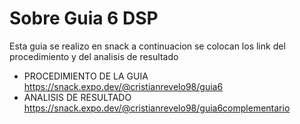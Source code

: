 # Sobre Guia 6 DSP
Esta guia se realizo en snack a continuacion se colocan los link del procedimiento y del analisis de resultado

* PROCEDIMIENTO DE LA GUIA
https://snack.expo.dev/@cristianrevelo98/guia6
* ANALISIS DE RESULTADO
https://snack.expo.dev/@cristianrevelo98/guia6complementario

